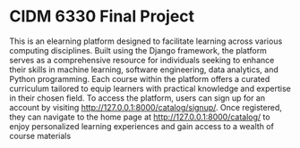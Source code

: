 # CIDM 6330 Final Project
This is an elearning platform designed to facilitate learning across various computing disciplines. Built using the Django framework, the platform serves as a comprehensive resource for individuals seeking to enhance their skills in machine learning, software engineering, data analytics, and Python programming. Each course within the platform offers a curated curriculum tailored to equip learners with practical knowledge and expertise in their chosen field. To access the platform, users can sign up for an account by visiting http://127.0.0.1:8000/catalog/signup/. Once registered, they can navigate to the home page at http://127.0.0.1:8000/catalog/ to enjoy personalized learning experiences and gain access to a wealth of course materials
